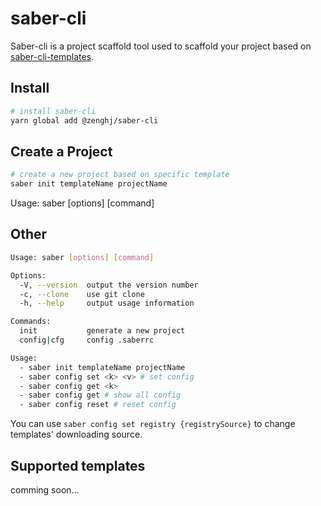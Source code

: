 # saber-cli

Saber-cli is a project scaffold tool used to scaffold your project based on [saber-cli-templates](https://github.com/saber-cli-templates).

## Install

```bash
# install saber-cli
yarn global add @zenghj/saber-cli
```

## Create a Project

```bash
# create a new project based on specific template
saber init templateName projectName
```

Usage: saber [options] [command]

## Other

```bash
Usage: saber [options] [command]

Options:
  -V, --version  output the version number
  -c, --clone    use git clone
  -h, --help     output usage information

Commands:
  init           generate a new project
  config|cfg     config .saberrc

Usage:
  - saber init templateName projectName
  - saber config set <k> <v> # set config
  - saber config get <k>
  - saber config get # show all config
  - saber config reset # reset config
```

You can use `saber config set registry {registrySource}` to change templates' downloading source.

## Supported templates

comming soon...
